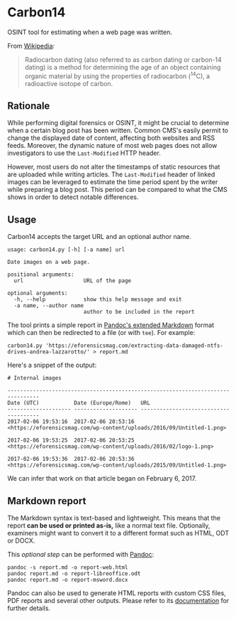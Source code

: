 # Carbon14

OSINT tool for estimating when a web page was written.

From [Wikipedia][1]:

> Radiocarbon dating (also referred to as carbon dating or carbon-14 dating) is
> a method for determining the age of an object containing organic material by
> using the properties of radiocarbon (<sup>14</sup>C), a radioactive isotope of
> carbon.

## Rationale

While performing digital forensics or OSINT, it might be crucial to determine
when a certain blog post has been written. Common CMS's easily permit to change
the displayed date of content, affecting both websites and RSS feeds. Moreover,
the dynamic nature of most web pages does not allow investigators to use the
`Last-Modified` HTTP header.

However, most users do not alter the timestamps of static resources that are
uploaded while writing articles. The `Last-Modified` header of linked images can
be leveraged to estimate the time period spent by the writer while preparing a
blog post. This period can be compared to what the CMS shows in order to detect
notable differences.


## Usage

Carbon14 accepts the target URL and an optional author name.

    usage: carbon14.py [-h] [-a name] url

    Date images on a web page.

    positional arguments:
      url                   URL of the page

    optional arguments:
      -h, --help            show this help message and exit
      -a name, --author name
                            author to be included in the report

The tool prints a simple report in [Pandoc's extended Markdown][2] format which
can then be redirected to a file (or with `tee`). For example:

    carbon14.py 'https://eforensicsmag.com/extracting-data-damaged-ntfs-drives-andrea-lazzarotto/' > report.md

Here's a snippet of the output:

    # Internal images

    --------------------------------------------------------------------------------
    Date (UTC)           Date (Europe/Rome)   URL
    -------------------- -------------------- --------------------------------------
    2017-02-06 19:53:16  2017-02-06 20:53:16  <https://eforensicsmag.com/wp-content/uploads/2016/09/Untitled-1.png>

    2017-02-06 19:53:25  2017-02-06 20:53:25  <https://eforensicsmag.com/wp-content/uploads/2016/02/logo-1.png>

    2017-02-06 19:53:36  2017-02-06 20:53:36  <https://eforensicsmag.com/wp-content/uploads/2015/09/Untitled-1.png>

We can infer that work on that article began on February 6, 2017.

## Markdown report

The Markdown syntax is text-based and lightweight. This means that the report
**can be used or printed as-is,** like a normal text file. Optionally, examiners
might want to convert it to a different format such as HTML, ODT or DOCX.

This *optional step* can be performed with [Pandoc][3]:

    pandoc -s report.md -o report-web.html
    pandoc report.md -o report-libreoffice.odt
    pandoc report.md -o report-msword.docx

Pandoc can also be used to generate HTML reports with custom CSS files, PDF
reports and several other outputs. Please refer to its [documentation][2] for
further details.


  [1]: https://en.wikipedia.org/wiki/Radiocarbon_dating
  [2]: https://pandoc.org/MANUAL.html
  [3]: https://pandoc.org/
